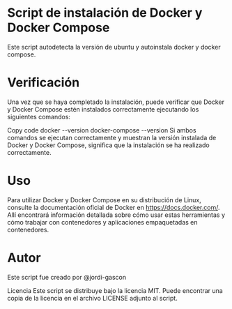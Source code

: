 # Script de instalación de Docker y Docker Compose
 Este script autodetecta la versión de ubuntu y autoinstala docker y docker compose.
 

# Verificación
Una vez que se haya completado la instalación, puede verificar que Docker y Docker Compose estén instalados correctamente ejecutando los siguientes comandos:

Copy code
docker --version
docker-compose --version
Si ambos comandos se ejecutan correctamente y muestran la versión instalada de Docker y Docker Compose, significa que la instalación se ha realizado correctamente.

# Uso
Para utilizar Docker y Docker Compose en su distribución de Linux, consulte la documentación oficial de Docker en https://docs.docker.com/. Allí encontrará información detallada sobre cómo usar estas herramientas y cómo trabajar con contenedores y aplicaciones empaquetadas en contenedores.

# Autor
Este script fue creado por @jordi-gascon

Licencia
Este script se distribuye bajo la licencia MIT. Puede encontrar una copia de la licencia en el archivo LICENSE adjunto al script.